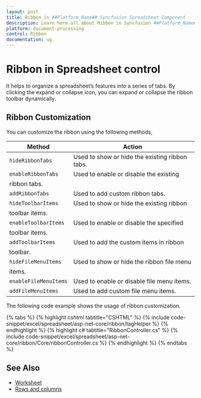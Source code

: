 ```yaml
---
layout: post
title: Ribbon in ##Platform_Name## Syncfusion Spreadsheet Component
description: Learn here all about Ribbon in Syncfusion ##Platform_Name## Spreadsheet component of Syncfusion Essential JS 2 and more.
platform: document-processing
control: Ribbon
documentation: ug
---
```



# Ribbon in Spreadsheet control

It helps to organize a spreadsheet’s features into a series of tabs. By clicking the expand or collapse icon, you can expand or collapse the ribbon toolbar dynamically.

## Ribbon Customization

You can customize the ribbon using the following methods,

| Method | Action |
|-------|---------|
| `hideRibbonTabs` | Used to show or hide the existing ribbon tabs. |
| `enableRibbonTabs` | Used to enable or disable the existing
ribbon tabs. |
| `addRibbonTabs` | Used to add custom ribbon tabs. |
| `hideToolbarItems`| Used to show or hide the existing ribbon
toolbar items. |
| `enableToolbarItems` | Used to enable or disable the specified
toolbar items. |
| `addToolbarItems` | Used to add the custom items in ribbon
toolbar. |
| `hideFileMenuItems` | Used to show or hide the ribbon file menu
items. |
| `enableFileMenuItems`| Used to enable or disable file menu items. |
| `addFileMenuItems`| Used to add custom file menu items. |

The following code example shows the usage of ribbon customization.

{% tabs %}
{% highlight cshtml tabtitle="CSHTML" %}
{% include code-snippet/excel/spreadsheet/asp-net-core/ribbon/tagHelper %}
{% endhighlight %}
{% highlight c# tabtitle="RibbonController.cs" %}
{% include code-snippet/excel/spreadsheet/asp-net-core/ribbon/Core/ribbonController.cs %}
{% endhighlight %}
{% endtabs %}



## See Also

* [Worksheet](./worksheet)
* [Rows and columns](./rows-and-columns)
